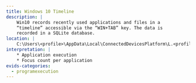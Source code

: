 ```yaml
---
title: Windows 10 Timeline
description: |
    Win10 records recently used applications and files in a
    “timeline” accessible via the “WIN+TAB” key. The data is
    recorded in a SQLite database. 
location: |
    C:\Users\<profile>\AppData\Local\ConnectedDevicesPlatform\L.<profile>\ActivitiesCache.db
interpretation: |
    * Application execution
    * Focus count per application
evids-categories:
  - programexecution
---
```

